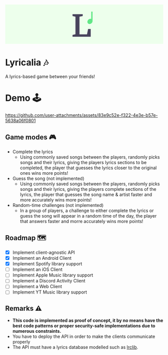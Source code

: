 ![Lyricalia Banner](https://github.com/MarconiGRF/Lyricalia/blob/main/design/banner.png?raw=true)
# Lyricalia 🎶
A lyrics-based game between your friends!

# Demo 🕹️
https://github.com/user-attachments/assets/83e9c52e-f322-4e3e-b57e-5638a06f0801



## Game modes 🎮
- Complete the lyrics
    - Using commonly saved songs between the players, randomly picks songs and their lyrics, giving the players lyrics sections to be completed, the player that guesses the lyrics closer to the original ones wins more points!
- Guess the song (not implemented)
    - Using commonly saved songs between the players, randomly picks songs and their lyrics, giving the players complete sections of the lyrics, the player that guesses the song name & artist faster and more accurately wins more points!
- Random-time challenges (not implemented)
    - In a group of players, a challenge to either complete the lyrics or guess the song will appear in a random time of the day, the player that answers faster and morre accurately wins more points!

## Roadmap 🗺️
- [x] Implement client-agnostic API
- [x] Implement an Android Client
- [x] Implement Spotify library support
- [ ] Implement an iOS Client
- [ ] Implement Apple Music library support
- [ ] Implement a Discord Activity Client
- [ ] Implement a Web Client
- [ ] Implement YT Music library support

## Remarks ⚠️
- **This code is implemented as proof of concept, it by no means have the best code patterns or proper security-safe implementations due to numerous constraints.**
- You have to deploy the API in order to make the clients communicate properly
- The API must have a lyrics database modelled such as [lrclib](https://github.com/tranxuanthang/lrclib).
